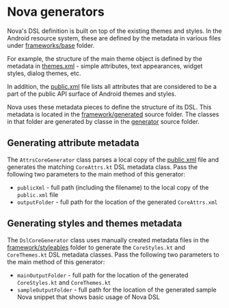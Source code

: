 # Nova generators

Nova's DSL definition is built on top of the existing themes and styles. In the Android resource system, these are defined by the metadata in various files under [frameworks/base](https://android.googlesource.com/platform/frameworks/base/+/refs/heads/master/core/res/res/values) folder.

For example, the structure of the main theme object is defined by the metadata in [themes.xml](https://android.googlesource.com/platform/frameworks/base/+/refs/heads/master/core/res/res/values/themes.xml) - simple attributes, text appearances, widget styles, dialog themes, etc.

In addition, the [public.xml](https://android.googlesource.com/platform/frameworks/base/+/refs/heads/master/core/res/res/values/public.xml) file lists all attributes that are considered to be a part of the public API surface of Android themes and styles.

Nova uses these metadata pieces to define the structure of its DSL. This metadata is located in the [framework/generated](https://github.com/kirill-grouchnikov/nova/tree/master/core/src/main/kotlin/dev/android/playground/nova/core/framework/generated) source folder. The classes in that folder are generated by classe in the [generator](https://github.com/kirill-grouchnikov/nova/tree/master/generator/src/main/kotlin/dev/android/playground/nova/generator) source folder.

## Generating attribute metadata

The `AttrsCoreGenerator` class parses a local copy of the [public.xml](https://android.googlesource.com/platform/frameworks/base/+/refs/heads/master/core/res/res/values/public.xml) file and generates the matching `CoreAttrs.kt` DSL metadata class. Pass the following two parameters to the main method of this generator:

* `publicXml` - full path (including the filename) to the local copy of the `public.xml` file
* `outputFolder` - full path for the location of the generated `CoreAttrs.xml`

## Generating styles and themes metadata

The `DslCoreGenerator` class uses manually created metadata files in the [framework/styleables](https://github.com/kirill-grouchnikov/nova/tree/master/core/src/main/kotlin/dev/android/playground/nova/core/framework/styleables) folder to generate the `CoreStyles.kt` and `CoreThemes.kt` DSL metadata classes. Pass the following two parameters to the main method of this generator:

* `mainOutputFolder` - full path for the location of the generated `CoreStyles.kt` and `CoreThemes.kt`
* `sampleOutputFolder` - full path for the location of the generated sample Nova snippet that shows basic usage of Nova DSL
